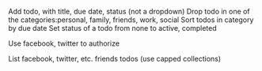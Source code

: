 
Add todo, with title, due date, status (not a dropdown)
Drop todo in one of the categories:personal, family, friends, work, social 
Sort todos in category by due date 
Set status of a todo from none to active, completed

Use facebook, twitter to authorize

List facebook, twitter, etc. friends todos (use capped collections)
